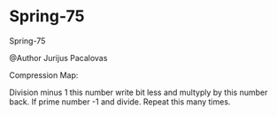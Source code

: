 # Spring-75
Spring-75

@Author Jurijus Pacalovas

Compression Map:

Division minus 1 this number write bit less and multyply by this number back. If prime number -1 and divide. Repeat this many times.

